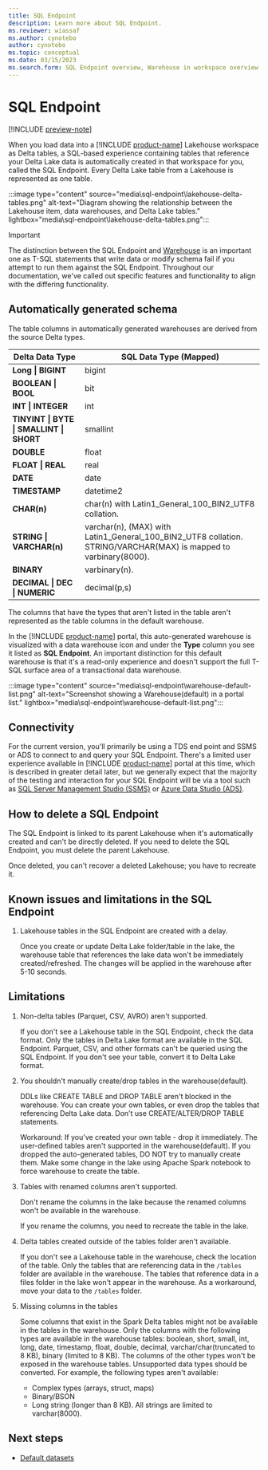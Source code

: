 ```yaml
---
title: SQL Endpoint
description: Learn more about SQL Endpoint.
ms.reviewer: wiassaf
ms.author: cynotebo
author: cynotebo
ms.topic: conceptual
ms.date: 03/15/2023
ms.search.form: SQL Endpoint overview, Warehouse in workspace overview
---
```


# SQL Endpoint

[!INCLUDE [preview-note](../includes/preview-note.md)]

When you load data into a [!INCLUDE [product-name](../includes/product-name.md)] Lakehouse workspace as Delta tables, a SQL-based experience containing tables that reference your Delta Lake data is automatically created in that workspace for you, called the SQL Endpoint. Every Delta Lake table from a Lakehouse is represented as one table.

:::image type="content" source="media\sql-endpoint\lakehouse-delta-tables.png" alt-text="Diagram showing the relationship between the Lakehouse item, data warehouses, and Delta Lake tables." lightbox="media\sql-endpoint\lakehouse-delta-tables.png":::

> [!IMPORTANT]
> The distinction between the SQL Endpoint and [Warehouse](warehouse.md) is an important one as T-SQL statements that write data or modify schema fail if you attempt to run them against the SQL Endpoint. Throughout our documentation, we've called out specific features and functionality to align with the differing functionality.

## Automatically generated schema

The table columns in automatically generated warehouses are derived from the source Delta types.

| **Delta Data Type** | **SQL Data** **Type (Mapped)** |
|---|---|
| **Long &#124;** **BIGINT** | bigint |
| **BOOLEAN &#124;** **BOOL** | bit |
| **INT &#124; INTEGER** | int |
| **TINYINT &#124; BYTE &#124;** **SMALLINT &#124; SHORT** | smallint |
| **DOUBLE** | float |
| **FLOAT &#124; REAL** | real |
| **DATE** | date |
| **TIMESTAMP** | datetime2 |
| **CHAR(n)** | char(n) with Latin1_General_100_BIN2_UTF8 collation. |
| **STRING &#124; VARCHAR(n)** | varchar(n), (MAX) with Latin1_General_100_BIN2_UTF8 collation. STRING/VARCHAR(MAX) is mapped to varbinary(8000). |
| **BINARY** | varbinary(n). |
| **DECIMAL &#124; DEC &#124; NUMERIC** | decimal(p,s) |

The columns that have the types that aren't listed in the table aren't represented as the table columns in the default warehouse.

In the [!INCLUDE [product-name](../includes/product-name.md)] portal, this auto-generated warehouse is visualized with a data warehouse icon and under the **Type** column you see it listed as **SQL Endpoint**. An important distinction for this default warehouse is that it's a read-only experience and doesn't support the full T-SQL surface area of a transactional data warehouse.

:::image type="content" source="media\sql-endpoint\warehouse-default-list.png" alt-text="Screenshot showing a Warehouse(default) in a portal list." lightbox="media\sql-endpoint\warehouse-default-list.png":::

## Connectivity

For the current version, you'll primarily be using a TDS end point and SSMS or ADS to connect to and query your SQL Endpoint. There's a limited user experience available in [!INCLUDE [product-name](../includes/product-name.md)] portal at this time, which is described in greater detail later, but we generally expect that the majority of the testing and interaction for your SQL Endpoint will be via a tool such as [SQL Server Management Studio (SSMS)](https://aka.ms/ssms) or [Azure Data Studio (ADS)](https://aka.ms/azuredatastudio).

## How to delete a SQL Endpoint

The SQL Endpoint is linked to its parent Lakehouse when it's automatically created and can't be directly deleted. If you need to delete the SQL Endpoint, you must delete the parent Lakehouse.

Once deleted, you can't recover a deleted Lakehouse; you have to recreate it.

## Known issues and limitations in the SQL Endpoint

1. Lakehouse tables in the SQL Endpoint are created with a delay.

   Once you create or update Delta Lake folder/table in the lake, the warehouse table that references the lake data won't be immediately created/refreshed. The changes will be applied in the warehouse after 5-10 seconds.

## Limitations

1. Non-delta tables (Parquet, CSV, AVRO) aren't supported.

   If you don't see a Lakehouse table in the SQL Endpoint, check the data format. Only the tables in Delta Lake format are available in the SQL Endpoint. Parquet, CSV, and other formats can't be queried using the SQL Endpoint. If you don't see your table, convert it to Delta Lake format.

1. You shouldn't manually create/drop tables in the warehouse(default).

   DDLs like CREATE TABLE and DROP TABLE aren't blocked in the warehouse. You can create your own tables, or even drop the tables that referencing Delta Lake data. Don't use CREATE/ALTER/DROP TABLE statements.

   Workaround: If you've created your own table - drop it immediately. The user-defined tables aren't supported in the warehouse(default). If you dropped the auto-generated tables, DO NOT try to manually create them. Make some change in the lake using Apache Spark notebook to force warehouse to create the table.

1. Tables with renamed columns aren't supported.

   Don't rename the columns in the lake because the renamed columns won't be available in the warehouse.

   If you rename the columns, you need to recreate the table in the lake.

1. Delta tables created outside of the tables folder aren't available.

   If you don't see a Lakehouse table in the warehouse, check the location of the table. Only the tables that are referencing data in the `/tables` folder are available in the warehouse. The tables that reference data in a files folder in the lake won't appear in the warehouse. As a workaround, move your data to the `/tables` folder.

1. Missing columns in the tables

   Some columns that exist in the Spark Delta tables might not be available in the tables in the warehouse. Only the columns with the following types are available in the warehouse tables: boolean, short, small, int, long, date, timestamp, float, double, decimal, varchar/char(truncated to 8 KB), binary (limited to 8 KB). The columns of the other types won't be exposed in the warehouse tables. Unsupported data types should be converted. For example, the following types aren't available:

   - Complex types (arrays, struct, maps)
   - Binary/BSON
   - Long string (longer than 8 KB). All strings are limited to varchar(8000).

## Next steps

- [Default datasets](datasets.md)
